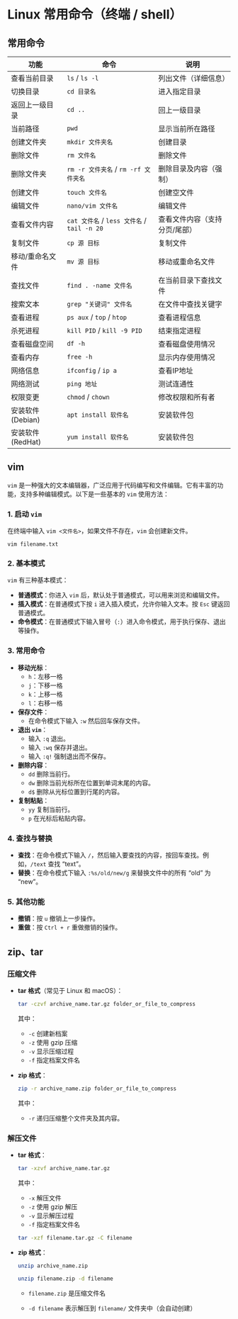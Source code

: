 # Linux 常用命令（终端 / shell）  

## 常用命令

| 功能            | 命令                                    | 说明              |
| ------------- | ------------------------------------- | --------------- |
| 查看当前目录        | `ls` / `ls -l`                        | 列出文件（详细信息）      |
| 切换目录          | `cd 目录名`                              | 进入指定目录          |
| 返回上一级目录       | `cd ..`                               | 回上一级目录          |
| 当前路径          | `pwd`                                 | 显示当前所在路径        |
| 创建文件夹         | `mkdir 文件夹名`                          | 创建目录            |
| 删除文件          | `rm 文件名`                              | 删除文件            |
| 删除文件夹         | `rm -r 文件夹名` / `rm -rf 文件夹名`          | 删除目录及内容（强制）     |
| 创建文件          | `touch 文件名`                           | 创建空文件           |
| 编辑文件          | `nano/vim 文件名`                        | 编辑文件            |
| 查看文件内容        | `cat 文件名` / `less 文件名` / `tail -n 20` | 查看文件内容（支持分页/尾部） |
| 复制文件          | `cp 源 目标`                             | 复制文件            |
| 移动/重命名文件      | `mv 源 目标`                             | 移动或重命名文件        |
| 查找文件          | `find . -name 文件名`                    | 在当前目录下查找文件      |
| 搜索文本          | `grep "关键词" 文件名`                      | 在文件中查找关键字       |
| 查看进程          | `ps aux` / `top` / `htop`             | 查看进程信息          |
| 杀死进程          | `kill PID` / `kill -9 PID`            | 结束指定进程          |
| 查看磁盘空间        | `df -h`                               | 查看磁盘使用情况        |
| 查看内存          | `free -h`                             | 显示内存使用情况        |
| 网络信息          | `ifconfig` / `ip a`                   | 查看IP地址          |
| 网络测试          | `ping 地址`                             | 测试连通性           |
| 权限变更          | `chmod` / `chown`                     | 修改权限和所有者        |
| 安装软件 (Debian) | `apt install 软件名`                     | 安装软件包           |
| 安装软件 (RedHat) | `yum install 软件名`                     | 安装软件包           |


## vim

`vim` 是一种强大的文本编辑器，广泛应用于代码编写和文件编辑。它有丰富的功能，支持多种编辑模式。以下是一些基本的 `vim` 使用方法：

### 1. 启动 `vim`
在终端中输入 `vim <文件名>`，如果文件不存在，`vim` 会创建新文件。
```
vim filename.txt
```

### 2. 基本模式
`vim` 有三种基本模式：

- **普通模式**：你进入 `vim` 后，默认处于普通模式，可以用来浏览和编辑文件。
- **插入模式**：在普通模式下按 `i` 进入插入模式，允许你输入文本。按 `Esc` 键返回普通模式。
- **命令模式**：在普通模式下输入冒号（`:`）进入命令模式，用于执行保存、退出等操作。

### 3. 常用命令
- **移动光标**：
  - `h`：左移一格
  - `j`：下移一格
  - `k`：上移一格
  - `l`：右移一格
- **保存文件**：
  - 在命令模式下输入 `:w` 然后回车保存文件。
- **退出 `vim`**：
  - 输入 `:q` 退出。
  - 输入 `:wq` 保存并退出。
  - 输入 `:q!` 强制退出而不保存。
- **删除内容**：
  - `dd` 删除当前行。
  - `dw` 删除当前光标所在位置到单词末尾的内容。
  - `d$` 删除从光标位置到行尾的内容。
- **复制粘贴**：
  - `yy` 复制当前行。
  - `p` 在光标后粘贴内容。

### 4. 查找与替换
- **查找**：在命令模式下输入 `/`，然后输入要查找的内容，按回车查找。例如，`/text` 查找 “text”。
- **替换**：在命令模式下输入 `:%s/old/new/g` 来替换文件中的所有 “old” 为 “new”。

### 5. 其他功能
- **撤销**：按 `u` 撤销上一步操作。
- **重做**：按 `Ctrl + r` 重做撤销的操作。


## zip、tar  



### 压缩文件
- **tar 格式**（常见于 Linux 和 macOS）：
  ```bash
  tar -czvf archive_name.tar.gz folder_or_file_to_compress
  ```
  其中：
  - `-c` 创建新档案
  - `-z` 使用 gzip 压缩
  - `-v` 显示压缩过程
  - `-f` 指定档案文件名
  
- **zip 格式**：
  ```bash
  zip -r archive_name.zip folder_or_file_to_compress
  ```
  其中：
  - `-r` 递归压缩整个文件夹及其内容。

### 解压文件
- **tar 格式**：
  ```bash
  tar -xzvf archive_name.tar.gz
  ```
  其中：
  - `-x` 解压文件
  - `-z` 使用 gzip 解压
  - `-v` 显示解压过程
  - `-f` 指定档案文件名
  ```bash
  tar -xzf filename.tar.gz -C filename
  ```
  
- **zip 格式**：
  ```bash
  unzip archive_name.zip
  ```
  ```bash
  unzip filename.zip -d filename
  ```
  - `filename.zip` 是压缩文件名

  - `-d filename` 表示解压到 `filename/` 文件夹中（会自动创建）


